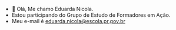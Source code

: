 - 👋  Olá, Me chamo Eduarda Nicola.
- Estou participando do Grupo de Estudo de Formadores em Ação.
- Meu e-mail é eduarda.nicola@escola.pr.gov.br

<!---
eduardanic/eduardanic is a ✨ special ✨ repository because its `README.md` (this file) appears on your GitHub profile.
You can click the Preview link to take a look at your changes.
--->
